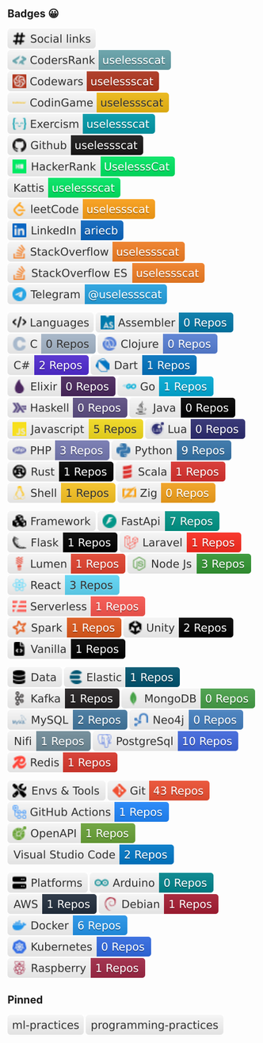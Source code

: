 ## Badges 😀

![Social links](assets/badges/0_sociallinks.svg)
[![CodersRank](assets/badges/0_sociallinks_codersrank.svg)](https://profile.codersrank.io/user/uselessscat/)
[![Codewars](assets/badges/0_sociallinks_codewars.svg)](https://www.codewars.com/users/uselessscat)
[![CodinGame](assets/badges/0_sociallinks_codingame.svg)](https://www.codingame.com/profile/7523c6d6a87764f8b03cb0d42a9eefa27186793)
[![Exercism](assets/badges/0_sociallinks_exercism.svg)](https://exercism.org/profiles/uselessscat)
[![Github](assets/badges/0_sociallinks_github.svg)](https://github.com/uselessscat)
[![HackerRank](assets/badges/0_sociallinks_hackerrank.svg)](https://www.hackerrank.com/UselesssCat)
[![Kattis](assets/badges/0_sociallinks_kattis.svg)](https://open.kattis.com/users/uselessscat)
[![leetCode](assets/badges/0_sociallinks_leetcode.svg)](https://leetcode.com/uselessscat/)
[![LinkedIn](assets/badges/0_sociallinks_linkedin.svg)](https://www.linkedin.com/in/ariecb/)
[![StackOverflow](assets/badges/0_sociallinks_stackoverflow.svg)](https://stackoverflow.com/users/6658955/uselessscat)
[![StackOverflow ES](assets/badges/0_sociallinks_stackoverflow-es.svg)](https://es.stackoverflow.com/users/4617/uselessscat)
[![Telegram](assets/badges/0_sociallinks_telegram.svg)](https://www.t.me/uselessscat)

![Languages](assets/badges/1_languages.svg)
[![Assembler](assets/badges/1_languages_assembler.svg)](https://github.com/search?q&#x3D;user:uselessscat%20topic:assembler)
[![C](assets/badges/1_languages_c.svg)](https://github.com/search?q&#x3D;user:uselessscat%20topic:c)
[![Clojure](assets/badges/1_languages_clojure.svg)](https://github.com/search?q&#x3D;user:uselessscat%20topic:clojure)
[![C#](assets/badges/1_languages_csharp.svg)](https://github.com/search?q&#x3D;user:uselessscat%20topic:csharp)
[![Dart](assets/badges/1_languages_dart.svg)](https://github.com/search?q&#x3D;user:uselessscat%20topic:dart)
[![Elixir](assets/badges/1_languages_elixir.svg)](https://github.com/search?q&#x3D;user:uselessscat%20topic:elixir)
[![Go](assets/badges/1_languages_go.svg)](https://github.com/search?q&#x3D;user:uselessscat%20topic:go)
[![Haskell](assets/badges/1_languages_haskell.svg)](https://github.com/search?q&#x3D;user:uselessscat%20topic:haskell)
[![Java](assets/badges/1_languages_java.svg)](https://github.com/search?q&#x3D;user:uselessscat%20topic:java)
[![Javascript](assets/badges/1_languages_javascript.svg)](https://github.com/search?q&#x3D;user:uselessscat%20topic:javascript)
[![Lua](assets/badges/1_languages_lua.svg)](https://github.com/search?q&#x3D;user:uselessscat%20topic:lua)
[![PHP](assets/badges/1_languages_php.svg)](https://github.com/search?q&#x3D;user:uselessscat%20topic:php)
[![Python](assets/badges/1_languages_python.svg)](https://github.com/search?q&#x3D;user:uselessscat%20topic:python)
[![Rust](assets/badges/1_languages_rust.svg)](https://github.com/search?q&#x3D;user:uselessscat%20topic:rust)
[![Scala](assets/badges/1_languages_scala.svg)](https://github.com/search?q&#x3D;user:uselessscat%20topic:scala)
[![Shell](assets/badges/1_languages_shell.svg)](https://github.com/search?q&#x3D;user:uselessscat%20topic:shell)
[![Zig](assets/badges/1_languages_zig.svg)](https://github.com/search?q&#x3D;user:uselessscat%20topic:zig)

![Framework](assets/badges/2_frameworks.svg)
[![FastApi](assets/badges/2_frameworks_fastapi.svg)](https://github.com/search?q&#x3D;user:uselessscat%20topic:fastapi)
[![Flask](assets/badges/2_frameworks_flask.svg)](https://github.com/search?q&#x3D;user:uselessscat%20topic:flask)
[![Laravel](assets/badges/2_frameworks_laravel.svg)](https://github.com/search?q&#x3D;user:uselessscat%20topic:laravel)
[![Lumen](assets/badges/2_frameworks_lumen.svg)](https://github.com/search?q&#x3D;user:uselessscat%20topic:lumen)
[![Node Js](assets/badges/2_frameworks_nodejs.svg)](https://github.com/search?q&#x3D;user:uselessscat%20topic:nodejs)
[![React](assets/badges/2_frameworks_react.svg)](https://github.com/search?q&#x3D;user:uselessscat%20topic:react)
[![Serverless](assets/badges/2_frameworks_serverless.svg)](https://github.com/search?q&#x3D;user:uselessscat%20topic:serverless)
[![Spark](assets/badges/2_frameworks_spark.svg)](https://github.com/search?q&#x3D;user:uselessscat%20topic:spark)
[![Unity](assets/badges/2_frameworks_unity.svg)](https://github.com/search?q&#x3D;user:uselessscat%20topic:unity)
[![Vanilla](assets/badges/2_frameworks_vanilla.svg)](https://github.com/search?q&#x3D;user:uselessscat%20topic:vanilla)

![Data](assets/badges/3_data.svg)
[![Elastic](assets/badges/3_data_elasticsearch.svg)](https://github.com/search?q&#x3D;user:uselessscat%20topic:elasticsearch)
[![Kafka](assets/badges/3_data_kafka.svg)](https://github.com/search?q&#x3D;user:uselessscat%20topic:kafka)
[![MongoDB](assets/badges/3_data_mongodb.svg)](https://github.com/search?q&#x3D;user:uselessscat%20topic:mongodb)
[![MySQL](assets/badges/3_data_mysql.svg)](https://github.com/search?q&#x3D;user:uselessscat%20topic:mysql)
[![Neo4j](assets/badges/3_data_neo4j.svg)](https://github.com/search?q&#x3D;user:uselessscat%20topic:neo4j)
[![Nifi](assets/badges/3_data_nifi.svg)](https://github.com/search?q&#x3D;user:uselessscat%20topic:nifi)
[![PostgreSql](assets/badges/3_data_postgresql.svg)](https://github.com/search?q&#x3D;user:uselessscat%20topic:postgresql)
[![Redis](assets/badges/3_data_redis.svg)](https://github.com/search?q&#x3D;user:uselessscat%20topic:redis)

![Envs &amp; Tools](assets/badges/4_envsandtools.svg)
[![Git](assets/badges/4_envsandtools_git.svg)](https://github.com/search?q&#x3D;user:uselessscat)
[![GitHub Actions](assets/badges/4_envsandtools_githubactions.svg)](https://github.com/search?q&#x3D;user:uselessscat%20topic:githubactions)
[![OpenAPI](assets/badges/4_envsandtools_openapi.svg)](https://github.com/search?q&#x3D;user:uselessscat%20topic:openapi)
[![Visual Studio Code](assets/badges/4_envsandtools_vscode.svg)](https://github.com/search?q&#x3D;user:uselessscat%20topic:vscode)

![Platforms](assets/badges/5_platforms.svg)
[![Arduino](assets/badges/5_platforms_arduino.svg)](https://github.com/search?q&#x3D;user:uselessscat%20topic:arduino)
[![AWS](assets/badges/5_platforms_aws.svg)](https://github.com/search?q&#x3D;user:uselessscat%20topic:aws)
[![Debian](assets/badges/5_platforms_debian.svg)](https://github.com/search?q&#x3D;user:uselessscat%20topic:debian)
[![Docker](assets/badges/5_platforms_docker.svg)](https://github.com/search?q&#x3D;user:uselessscat%20topic:docker)
[![Kubernetes](assets/badges/5_platforms_kubernetes.svg)](https://github.com/search?q&#x3D;user:uselessscat%20topic:kubernetes)
[![Raspberry](assets/badges/5_platforms_raspberrypi.svg)](https://github.com/search?q&#x3D;user:uselessscat%20topic:raspberrypi)

## Pinned

[![ml-practices](assets/pinned/ml-practices.svg)](https://github.com/uselessscat/ml-practices)
[![programming-practices](assets/pinned/programming-practices.svg)](https://github.com/uselessscat/programming-practices)
